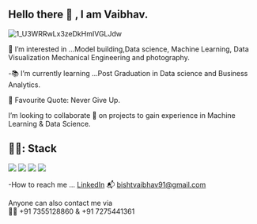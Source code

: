 ## Hello there 👋 , I am Vaibhav.

![1_U3WRRwLx3zeDkHmIVGLJdw](https://user-images.githubusercontent.com/87828805/144579071-9f6139c4-a52a-43a5-8a03-31f012611c47.gif)


👀 I’m interested in ...Model building,Data science, Machine Learning, Data Visualization Mechanical Engineering and photography.

-📚 I’m currently learning ...Post Graduation in Data science and Business Analytics.

🌱 Favourite Quote: Never Give Up.

I’m looking to collaborate 💞️
on projects to gain experience in Machine Learning & Data Science.

## 👨‍💻: Stack
![](https://img.shields.io/badge/Language-R-blue) ![](https://img.shields.io/badge/Language-Python-blue) ![](https://img.shields.io/badge/Theory-Statistics-orange) ![](https://img.shields.io/badge/Theory-Mathematics-orange)

-How to reach me ... [LinkedIn](https://www.linkedin.com/in/vaibhav-singh-bisht-27dsba/)
📬 bishtvaibhav91@gmail.com

Anyone can also contact me via  
📲📞 +91 7355128860 & +91 7275441361
